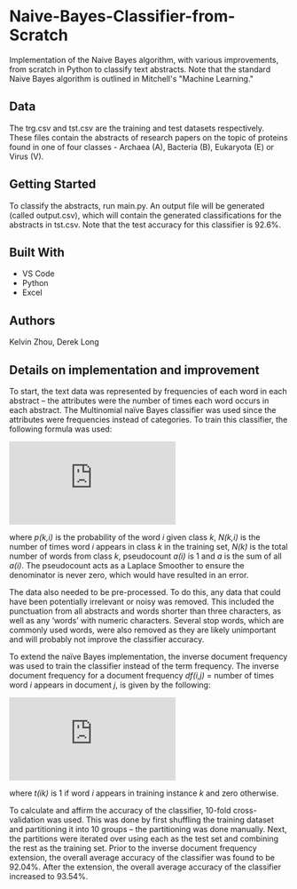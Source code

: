 # Naive-Bayes-Classifier-from-Scratch
Implementation of the Naive Bayes algorithm, with various improvements, from scratch in Python to classify text abstracts. Note that the standard Naive Bayes algorithm is outlined in Mitchell's "Machine Learning." 

## Data
The trg.csv and tst.csv are the training and test datasets respectively. These files contain the abstracts of research papers on the topic of proteins found in one of four classes - Archaea (A), Bacteria (B), Eukaryota (E) or Virus (V).

## Getting Started
To classify the abstracts, run main.py. An output file will be generated (called output.csv), which will contain the generated classifications for the abstracts in tst.csv. Note that the test accuracy for this classifier is 92.6%.

## Built With
* VS Code
* Python
* Excel

## Authors
Kelvin Zhou, Derek Long

## Details on implementation and improvement
To start, the text data was represented by frequencies of each word in each abstract – the attributes were the number of times each word occurs in each abstract. The Multinomial naïve Bayes classifier was used since the attributes were frequencies instead of categories. To train this classifier, the following formula was used:


![first equation](https://latex.codecogs.com/gif.latex?p_%7Bk%2Ci%7D%3D%5Cfrac%7BN_%7Bk%2Ci%7D&plus;a_i%7D%7BN_k&plus;a%7D)

where *p(k,i)* is the probability of the word *i* given class *k*, *N(k,i)* is the number of times word *i* appears in class *k* in the training set, *N(k)* is the total number of words from class *k*, pseudocount *a(i)* is 1 and *a* is the sum of all *a(i)*. The pseudocount acts as a Laplace Smoother to ensure the denominator is never zero, which would have resulted in an error.

The data also needed to be pre-processed. To do this, any data that could have been potentially irrelevant or noisy was removed. This included the punctuation from all abstracts and words shorter than three characters, as well as any ‘words’ with numeric characters. Several stop words, which are commonly used words, were also removed as they are likely unimportant and will probably not improve the classifier accuracy. 

To extend the naïve Bayes implementation, the inverse document frequency was used to train the classifier instead of the term frequency. The inverse document frequency for a document frequency *df(i,j)* = number of times word *i* appears in document *j*, is given by the following:


![second equation](https://latex.codecogs.com/gif.latex?idf_%7Bi%2Cj%7D%3D%20df_%7Bi%2Cj%7D%20log%28%5Cfrac%7B%5Csum_k1%7D%7B%5Csum_kt_%7Bik%7D%7D%29)

where *t(ik)* is 1 if word *i* appears in training instance *k* and zero otherwise.

To calculate and affirm the accuracy of the classifier, 10-fold cross-validation was used. This was done by first shuffling the training dataset and partitioning it into 10 groups – the partitioning was done manually. Next, the partitions were iterated over using each as the test set and combining the rest as the training set. Prior to the inverse document frequency extension, the overall average accuracy of the classifier was found to be 92.04%. After the extension, the overall average accuracy of the classifier increased to 93.54%.